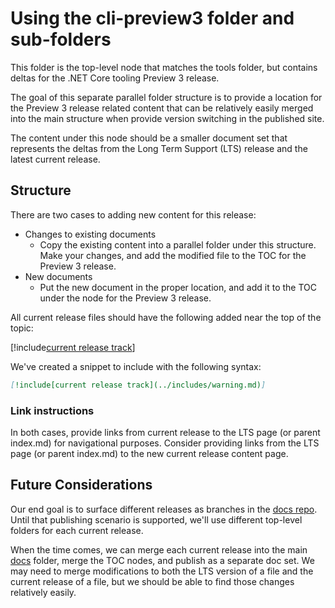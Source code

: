 # Using the cli-preview3 folder and sub-folders

This folder is the top-level node that matches the tools
folder, but contains deltas for the .NET Core tooling Preview 3 release.

The goal of this separate parallel folder structure is to provide a location
for the Preview 3 release related content that can be relatively easily merged into
the main structure when provide version switching in the published site.

The content under this node should be a smaller document set that represents
the deltas from the Long Term Support (LTS) release and the latest
current release. 

## Structure

There are two cases to adding new content for this release:

* Changes to existing documents
    - Copy the existing content into a parallel folder under this structure. Make your changes, and add the modified file to the TOC for the Preview 3 release.
* New documents
    - Put the new document in the proper location, and add it to the TOC under the node for the Preview 3 release. 

All current release files should have the following added near the
top of the topic:

[!include[current release track](../includes/warning.md)]

We've created a snippet to include with the following syntax:

```markdown
[!include[current release track](../includes/warning.md)]
```

### Link instructions

In both cases, provide links from current release to the LTS page (or parent index.md)
for navigational purposes.
Consider providing links from the LTS page (or parent index.md) to the
new current release content page.

## Future Considerations

Our end goal is to surface different releases as branches in the
[docs repo](https://github.com/dotnet/docs). Until that publishing
scenario is supported, we'll use different top-level folders for each
current release. 

When the time comes, we can merge each current release into the main
[docs](../docs) folder, merge the TOC nodes, and publish as a separate doc
set. We may need to merge modifications to both the LTS version of a file
and the current release of a file, but we should be able to find those
changes relatively easily.